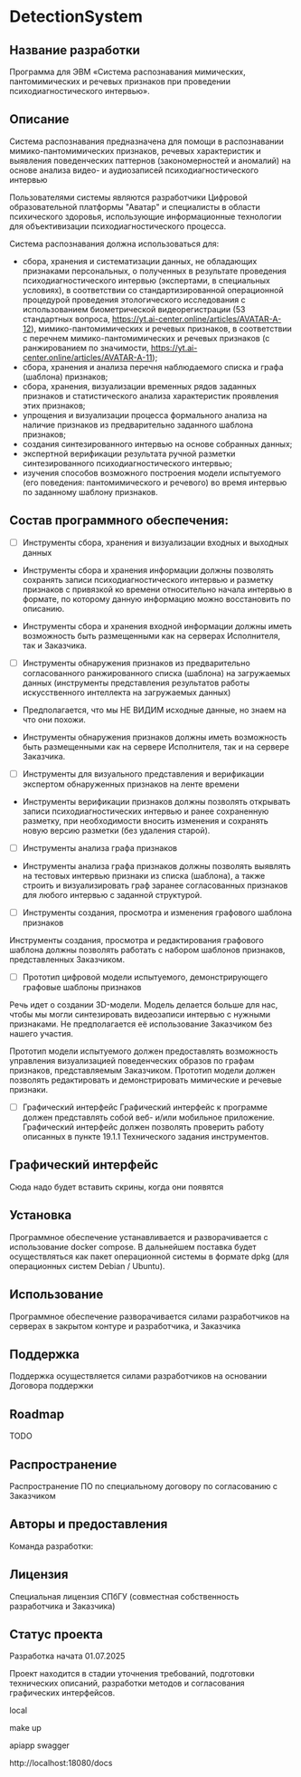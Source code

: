 # DetectionSystem

## Название разработки
Программа для ЭВМ «Система распознавания мимических, пантомимических и речевых признаков при проведении психодиагностического интервью».


## Описание

Система распознавания предназначена для помощи в распознавании мимико-пантомимических признаков, речевых характеристик и выявления поведенческих паттернов (закономерностей и аномалий) на основе анализа видео- и аудиозаписей психодиагностического интервью

Пользователями системы являются разработчики Цифровой образовательной платформы "Аватар" и специалисты в области психического здоровья, использующие информационные технологии для объективизации психодиагностического процесса.


Система распознавания должна использоваться для:
- сбора, хранения и систематизации данных, не обладающих признаками персональных, о полученных в результате проведения психодиагностического интервью (экспертами, в специальных условиях), в соответствии со стандартизированной операционной процедурой проведения этологического исследования с использованием биометрической видеорегистрации (53 стандартных вопроса, https://yt.ai-center.online/articles/AVATAR-A-12), мимико-пантомимических и речевых признаков, в соответствии с перечнем мимико-пантомимических и речевых признаков (с ранжированием по значимости, https://yt.ai-center.online/articles/AVATAR-A-11);
- сбора, хранения и анализа перечня наблюдаемого списка и графа (шаблона) признаков;
- сбора, хранения, визуализации временных рядов заданных признаков и статистического анализа характеристик проявления этих признаков;
- упрощения и визуализации процесса формального анализа на наличие признаков из предварительно заданного шаблона признаков;
- создания синтезированного интервью на основе собранных данных;
- экспертной верификации результата ручной разметки синтезированного психодиагностического интервью;
- изучения способов возможного построения модели испытуемого (его поведения: пантомимического и речевого) во время интервью по заданному шаблону признаков.


## Состав программного обеспечения:
                
* [ ]  Инструменты сбора, хранения и визуализации входных и выходных данных

- Инструменты сбора и хранения информации должны позволять сохранять записи психодиагностического интервью и разметку признаков с привязкой ко времени относительно начала интервью в формате, по которому данную информацию можно восстановить по описанию.

- Инструменты сбора и хранения входной информации должны иметь возможность быть размещенными как на серверах Исполнителя, так и Заказчика. 

* [ ] Инструменты обнаружения признаков из предварительно согласованного ранжированного списка (шаблона) на загружаемых данных (инструменты представления результатов работы искусственного интеллекта на загружаемых данных)

- Предполагается, что мы НЕ ВИДИМ исходные данные, но знаем на что они похожи.

- Инструменты обнаружения признаков должны иметь возможность быть размещенными как на сервере Исполнителя, так и на сервере Заказчика. 

* [ ]  Инструменты для визуального представления и верификации экспертом обнаруженных признаков на ленте времени

- Инструменты верификации признаков должны позволять открывать записи психодиагностических интервью и ранее сохраненную разметку, при необходимости вносить изменения и сохранять новую версию разметки (без удаления старой).

* [ ]  Инструменты анализа графа признаков

- Инструменты анализа графа признаков должны позволять выявлять на тестовых интервью признаки из списка (шаблона), а также строить и визуализировать граф заранее согласованных признаков для любого интервью с заданной структурой. 

* [ ] Инструменты создания, просмотра и изменения графового шаблона признаков

Инструменты создания, просмотра и редактирования графового шаблона должны позволять работать с набором шаблонов признаков, представленных Заказчиком.

* [ ] Прототип цифровой модели испытуемого, демонстрирующего графовые шаблоны признаков

Речь идет о создании 3D-модели. Модель делается больше для нас, чтобы мы могли синтезировать видеозаписи интервью с нужными признаками. Не предполагается её использование Заказчиком без нашего участия.

Прототип модели испытуемого должен предоставлять возможность управления визуализацией поведенческих образов по графам признаков, представляемым Заказчиком. Прототип модели должен позволять редактировать и демонстрировать мимические и речевые признаки.

* [ ] Графический интерфейс
Графический интерфейс к программе должен представлять собой веб- и/или мобильное приложение. Графический интерфейс должен позволять проверить работу описанных в пункте 19.1.1 Технического задания инструментов.

<!-- 
## Badges
On some READMEs, you may see small images that convey metadata, such as whether or not all the tests are passing for the project. You can use Shields to add some to your README. Many services also have instructions for adding a badge.
-->

## Графический интерфейс

Сюда надо будет вставить скрины, когда они появятся

## Установка

Программное обеспечение устанавливается и разворачивается с использование docker compose. 
В дальнейшем поставка будет осуществляться как пакет операционной системы в формате dpkg (для операционных систем Debian / Ubuntu).

## Использование

Программное обеспечение разворачивается силами разработчиков на серверах в закрытом контуре и разработчика, и Заказчика

## Поддержка

Поддержка осуществляется силами разработчиков на основании Договора поддержки

## Roadmap

TODO

## Распространение

Распространение ПО по специальному договору по согласованию с Заказчиком

## Авторы и предоставления

Команда разработки: 

## Лицензия

Специальная лицензия СПбГУ (совместная собственность разработчика и Заказчика)

## Статус проекта

Разработка начата 01.07.2025

Проект находится в стадии уточнения требований, подготовки технических описаний, разработки методов и согласования графических интерфейсов.



local

make up

apiapp swagger

http://localhost:18080/docs